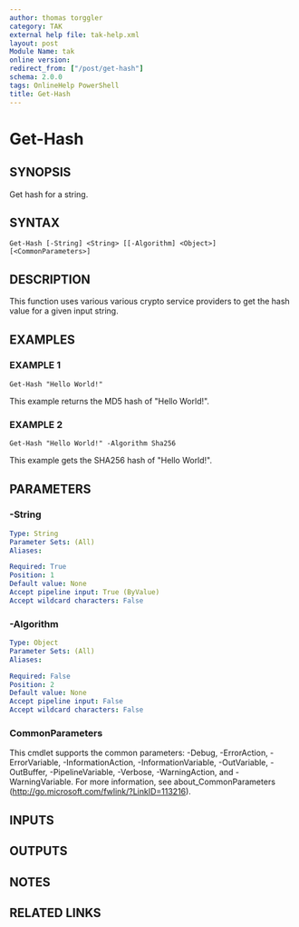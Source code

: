 ```yaml
---
author: thomas torggler
category: TAK
external help file: tak-help.xml
layout: post
Module Name: tak
online version:
redirect_from: ["/post/get-hash"]
schema: 2.0.0
tags: OnlineHelp PowerShell
title: Get-Hash
---
```


# Get-Hash

## SYNOPSIS
Get hash for a string.

## SYNTAX

```
Get-Hash [-String] <String> [[-Algorithm] <Object>] [<CommonParameters>]
```

## DESCRIPTION
This function uses various various crypto service providers to get the hash value for a given input string.

## EXAMPLES

### EXAMPLE 1
```
Get-Hash "Hello World!"
```

This example returns the MD5 hash of "Hello World!".

### EXAMPLE 2
```
Get-Hash "Hello World!" -Algorithm Sha256
```

This example gets the SHA256 hash of "Hello World!".

## PARAMETERS

### -String


```yaml
Type: String
Parameter Sets: (All)
Aliases:

Required: True
Position: 1
Default value: None
Accept pipeline input: True (ByValue)
Accept wildcard characters: False
```

### -Algorithm


```yaml
Type: Object
Parameter Sets: (All)
Aliases:

Required: False
Position: 2
Default value: None
Accept pipeline input: False
Accept wildcard characters: False
```

### CommonParameters
This cmdlet supports the common parameters: -Debug, -ErrorAction, -ErrorVariable, -InformationAction, -InformationVariable, -OutVariable, -OutBuffer, -PipelineVariable, -Verbose, -WarningAction, and -WarningVariable.
For more information, see about_CommonParameters (http://go.microsoft.com/fwlink/?LinkID=113216).

## INPUTS

## OUTPUTS

## NOTES

## RELATED LINKS
